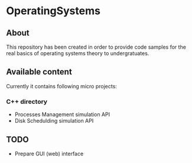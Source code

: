 # OperatingSystems
## About
This repository has been created in order to provide code samples for the real basics of operating systems theory to undergratuates. <br />

## Available content
Currently it contains following micro projects:
### C++ directory
* Processes Management simulation API
* Disk Schedulding simulation API

## TODO
* Prepare GUI (web) interface
